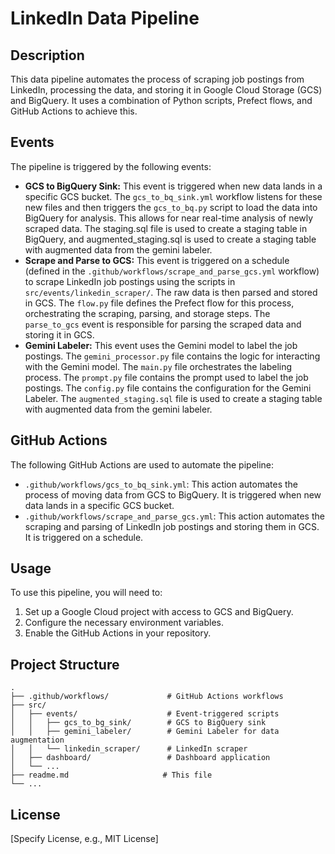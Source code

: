 # LinkedIn Data Pipeline

## Description

This data pipeline automates the process of scraping job postings from LinkedIn, processing the data, and storing it in Google Cloud Storage (GCS) and BigQuery. It uses a combination of Python scripts, Prefect flows, and GitHub Actions to achieve this.

## Events

The pipeline is triggered by the following events:

*   **GCS to BigQuery Sink:** This event is triggered when new data lands in a specific GCS bucket. The `gcs_to_bq_sink.yml` workflow listens for these new files and then triggers the `gcs_to_bq.py` script to load the data into BigQuery for analysis. This allows for near real-time analysis of newly scraped data. The staging.sql file is used to create a staging table in BigQuery, and augmented_staging.sql is used to create a staging table with augmented data from the gemini labeler.
*   **Scrape and Parse to GCS:** This event is triggered on a schedule (defined in the `.github/workflows/scrape_and_parse_gcs.yml` workflow) to scrape LinkedIn job postings using the scripts in `src/events/linkedin_scraper/`. The raw data is then parsed and stored in GCS. The `flow.py` file defines the Prefect flow for this process, orchestrating the scraping, parsing, and storage steps. The `parse_to_gcs` event is responsible for parsing the scraped data and storing it in GCS.
*   **Gemini Labeler:** This event uses the Gemini model to label the job postings. The `gemini_processor.py` file contains the logic for interacting with the Gemini model. The `main.py` file orchestrates the labeling process. The `prompt.py` file contains the prompt used to label the job postings. The `config.py` file contains the configuration for the Gemini Labeler. The `augmented_staging.sql` file is used to create a staging table with augmented data from the gemini labeler.

## GitHub Actions

The following GitHub Actions are used to automate the pipeline:

*   `.github/workflows/gcs_to_bq_sink.yml`: This action automates the process of moving data from GCS to BigQuery. It is triggered when new data lands in a specific GCS bucket.
*   `.github/workflows/scrape_and_parse_gcs.yml`: This action automates the scraping and parsing of LinkedIn job postings and storing them in GCS. It is triggered on a schedule.

## Usage

To use this pipeline, you will need to:

1.  Set up a Google Cloud project with access to GCS and BigQuery.
2.  Configure the necessary environment variables.
3.  Enable the GitHub Actions in your repository.

## Project Structure

```
.
├── .github/workflows/             # GitHub Actions workflows
├── src/
│   ├── events/                    # Event-triggered scripts
│   │   ├── gcs_to_bg_sink/        # GCS to BigQuery sink
│   │   ├── gemini_labeler/        # Gemini Labeler for data augmentation
│   │   └── linkedin_scraper/      # LinkedIn scraper
│   ├── dashboard/                 # Dashboard application
│   └── ...
├── readme.md                     # This file
└── ...
```

## License

[Specify License, e.g., MIT License]